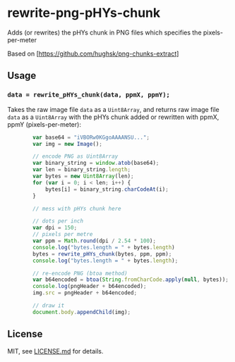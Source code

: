 # rewrite-png-pHYs-chunk

Adds (or rewrites) the pHYs chunk in PNG files which specifies the pixels-per-meter

Based on [https://github.com/hughsk/png-chunks-extract]
## Usage

### `data = rewrite_pHYs_chunk(data, ppmX, ppmY);`

Takes the raw image file `data` as a `Uint8Array`, and returns raw image file `data` as a `Uint8Array` with the pHYs chunk added or rewritten with ppmX, ppmY (pixels-per-meter):

``` javascript
        var base64 = "iVBORw0KGgoAAAANSU...";
        var img = new Image();

        // encode PNG as Uint8Array
        var binary_string = window.atob(base64);
        var len = binary_string.length;
        var bytes = new Uint8Array(len);
        for (var i = 0; i < len; i++) {
            bytes[i] = binary_string.charCodeAt(i);
        }

        // mess with pHYs chunk here

        // dots per inch
        var dpi = 150;
        // pixels per metre
        var ppm = Math.round(dpi / 2.54 * 100);
        console.log("bytes.length = " + bytes.length)
        bytes = rewrite_pHYs_chunk(bytes, ppm, ppm);
        console.log("bytes.length = " + bytes.length);

        // re-encode PNG (btoa method)
        var b64encoded = btoa(String.fromCharCode.apply(null, bytes));
        console.log(pngHeader + b64encoded);
        img.src = pngHeader + b64encoded;

        // draw it
        document.body.appendChild(img);
```

## License

MIT, see [LICENSE.md](https://github.com/murkle/rewrite-png-pHYs-chunk/blob/master/LICENSE.md) for details.
